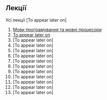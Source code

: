 ## **Лекції**

Усі лекції [To appear later on]

1. [Мови програмування та мовні процесори](lecture-01.md)
2. [To appear later on](lecture-02.md)
3. [To appear later on]
4. [To appear later on]
5. [To appear later on]
6. [To appear later on]
7. [To appear later on]
8. [To appear later on]
9. [To appear later on]
10. [To appear later on]
11. [To appear later on]
12. [To appear later on]
13. [To appear later on]
